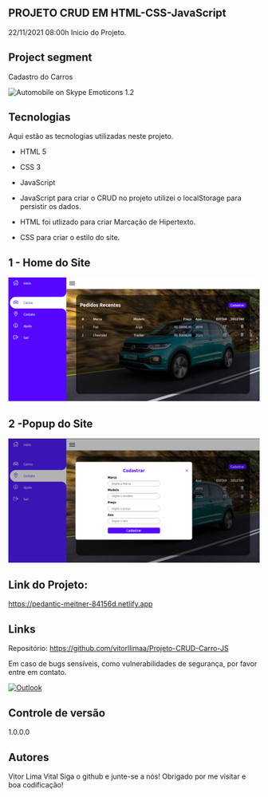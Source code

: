 ## PROJETO CRUD EM HTML-CSS-JavaScript

22/11/2021 08:00h Inicio do Projeto.

## Project segment
Cadastro do Carros 

<img src="https://emojipedia-us.s3.amazonaws.com/source/skype/289/automobile_1f697.png" srcset="https://emojipedia-us.s3.amazonaws.com/source/skype/289/automobile_1f697.png 2x" alt="Automobile on Skype Emoticons 1.2" width="160" height="160">

## Tecnologias
Aqui estão as tecnologias utilizadas neste projeto.

* HTML 5
* CSS 3
* JavaScript


* JavaScript
para criar o CRUD no projeto utilizei o localStorage para persistir os dados.

* HTML 
foi utlizado para criar Marcação de Hipertexto.

* CSS
para criar o estilo do site.

## 1 - Home do Site
![Homepage image](https://github.com/vitorllimaa/Projeto-CRUD-Carro-JS/blob/master/assets/img/img_github/PRINT%20CAR.png?raw=true)


## 2 -Popup do Site

![Homepage image](https://github.com/vitorllimaa/Projeto-CRUD-Carro-JS/blob/master/assets/img/img_github/POPUP%20CARRO.png?raw=true)

## Link do Projeto: 
https://pedantic-meitner-84156d.netlify.app

## Links
Repositório: https://github.com/vitorllimaa/Projeto-CRUD-Carro-JS

Em caso de bugs sensíveis, como vulnerabilidades de segurança, por favor entre em contato.

 [![Outlook](https://img.shields.io/badge/Gmail-D14836?style=for-the-badge&logo=gmail&logoColor=white)](mailto:vvital@magnasistemas.com.br)
	

## Controle de versão
1.0.0.0

## Autores
Vitor Lima Vital
Siga o github e junte-se a nós! Obrigado por me visitar e boa codificação!